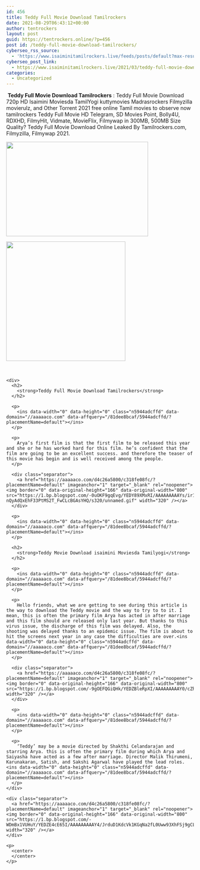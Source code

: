 ```yaml
---
id: 456
title: Teddy Full Movie Download Tamilrockers
date: 2021-08-29T06:43:12+00:00
author: tentrockers
layout: post
guid: https://tentrockers.online/?p=456
post id: /teddy-full-movie-download-tamilrockers/
cyberseo_rss_source:
  - 'https://www.isaiminitamilrockers.live/feeds/posts/default?max-results=150&start-index=151'
cyberseo_post_link:
  - https://www.isaiminitamilrockers.live/2021/03/teddy-full-movie-download-tamilrockers.html
categories:
  - Uncategorized
---
```

<meta content="&nbsp; Teddy Full Movie Download Tamilrockers &nbsp; : Teddy Full Movie Download 720p HD Isaimini Moviesda TamilYogi kuttymovies Madrasrockers Filmyzi..." name="twitter:description" />

  


<center>
</center>

&nbsp;**Teddy Full Movie Download Tamilrockers**<span>&nbsp;</span><span>: Teddy Full Movie Download 720p HD Isaimini Moviesda TamilYogi kuttymovies Madrasrockers Filmyzilla movierulz, and Other Torrent 2021 free online Tamil movies to observe now tamilrockers Teddy Full Movie HD Telegram, SD Movies Point, Bolly4U, RDXHD, FilmyHit, Vidmate, MovieFlix, Filmywap in 300MB, 500MB Size Quality? Teddy Full Movie Download Online Leaked By Tamilrockers.com, Filmyzilla, Filmywap 2021.</span><ins data-width="0" data-height="0" class="n5944adcffd" data-domain="//aaaaaco.com" data-affquery="/81dee8bcaf/5944adcffd/?placementName=default"></ins>

<div>
  <div class="separator">
    <a href="https://1.bp.blogspot.com/-lJ-mrC6AHcA/YEDYv8ONhtI/AAAAAAAAAYk/XrvqSGNbydwk9yXve11EsYAV0LblVeY0QCLcBGAsYHQ/s800/76783804.webp" imageanchor="1"><img loading="lazy" border="0" data-original-height="600" data-original-width="800" height="253" src="https://1.bp.blogspot.com/-lJ-mrC6AHcA/YEDYv8ONhtI/AAAAAAAAAYk/XrvqSGNbydwk9yXve11EsYAV0LblVeY0QCLcBGAsYHQ/w381-h253/76783804.webp" width="381" /></a>
  </div>
  
  <p>
  </p>
  
  <div class="separator">
    <a href="https://aaaaaco.com/d4c26a5800/c318fe08fc/?placementName=default" imageanchor="1" target="_blank" rel="noopener"><img border="0" data-original-height="166" data-original-width="800" src="https://1.bp.blogspot.com/-2kaMvewP1RI/YEDY1_Jz3gI/AAAAAAAAAYo/bL5vRiKDSAMsYWUvTWK-FyKcqb2Lb7OQwCLcBGAsYHQ/s320/unnamed.gif" width="320" /></a>
  </div>
  
  <p>
    <span><br /></span></div> 
    
    <div>
      <h2>
        <strong>Teddy Full Movie Download Tamilrockers</strong>
      </h2>
      
      <p>
        <ins data-width="0" data-height="0" class="n5944adcffd" data-domain="//aaaaaco.com" data-affquery="/81dee8bcaf/5944adcffd/?placementName=default"></ins>
      </p>
      
      <p>
        Arya’s first film is that the first film to be released this year and she or he has worked hard for this film. he’s confident that the film are going to be an excellent success. and therefore the teaser of this movie has begin and is well received among the people.
      </p>
      
      <div class="separator">
        <a href="https://aaaaaco.com/d4c26a5800/c318fe08fc/?placementName=default" imageanchor="1" target="_blank" rel="noopener"><img border="0" data-original-height="166" data-original-width="800" src="https://1.bp.blogspot.com/-0uOKF9gqEvg/YEDY89XMxRI/AAAAAAAAAYs/ir1beH3Zr_w-nQyAdQxEhF33PtMS2T_FwCLcBGAsYHQ/s320/unnamed.gif" width="320" /></a>
      </div>
      
      <p>
        <ins data-width="0" data-height="0" class="n5944adcffd" data-domain="//aaaaaco.com" data-affquery="/81dee8bcaf/5944adcffd/?placementName=default"></ins>
      </p>
      
      <h2>
        <strong>Teddy Movie Download isaimini Moviesda Tamilyogi</strong>
      </h2>
      
      <p>
        <ins data-width="0" data-height="0" class="n5944adcffd" data-domain="//aaaaaco.com" data-affquery="/81dee8bcaf/5944adcffd/?placementName=default"></ins>
      </p>
      
      <p>
        Hello friends, what we are getting to see during this article is the way to download the Teddy movie and the way to try to to it. I mean, this is often the primary film Arya has acted in after marriage and this film should are released only last year. But thanks to this virus issue, the discharge of this film was delayed. Also, the shooting was delayed thanks to an epidemic issue. The film is about to hit the screens next year in any case the difficulties are over.<ins data-width="0" data-height="0" class="n5944adcffd" data-domain="//aaaaaco.com" data-affquery="/81dee8bcaf/5944adcffd/?placementName=default"></ins>
      </p>
      
      <div class="separator">
        <a href="https://aaaaaco.com/d4c26a5800/c318fe08fc/?placementName=default" imageanchor="1" target="_blank" rel="noopener"><img border="0" data-original-height="166" data-original-width="800" src="https://1.bp.blogspot.com/-9gOEFQGiQHk/YEDZBleRpXI/AAAAAAAAAY0/cZhDMEwUR00TokS_YRsBQtHPWUT91KZBQCLcBGAsYHQ/s320/unnamed.gif" width="320" /></a>
      </div>
      
      <p>
        <ins data-width="0" data-height="0" class="n5944adcffd" data-domain="//aaaaaco.com" data-affquery="/81dee8bcaf/5944adcffd/?placementName=default"></ins>
      </p>
      
      <p>
        ‘Teddy’ may be a movie directed by Shakthi Celandarajan and starring Arya. this is often the primary film during which Arya and Saiyasha have acted as a few after marriage. Director Malik Thirumeni, Karunakaran, Satish, and Sakshi Agarwal have played the lead roles.<ins data-width="0" data-height="0" class="n5944adcffd" data-domain="//aaaaaco.com" data-affquery="/81dee8bcaf/5944adcffd/?placementName=default"></ins>
      </p>
    </div>
    
    <div class="separator">
      <a href="https://aaaaaco.com/d4c26a5800/c318fe08fc/?placementName=default" imageanchor="1" target="_blank" rel="noopener"><img border="0" data-original-height="166" data-original-width="800" src="https://1.bp.blogspot.com/-WDmBx1VUHuY/YEDZE4cE65I/AAAAAAAAAY4/JrduD1KdcVk1KGqNa2fL0Uww93XhFSj9gCLcBGAsYHQ/s320/unnamed.gif" width="320" /></a>
    </div>
    
    <p>
      <center>
      </center>
    </p>
